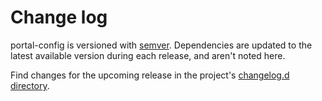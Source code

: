 # Change log

portal-config is versioned with [semver](https://semver.org/).
Dependencies are updated to the latest available version during each release, and aren't noted here.

Find changes for the upcoming release in the project's [changelog.d directory](https://github.com/lsst-sqre/portal-config/tree/main/changelog.d/).

<!-- scriv-insert-here -->
